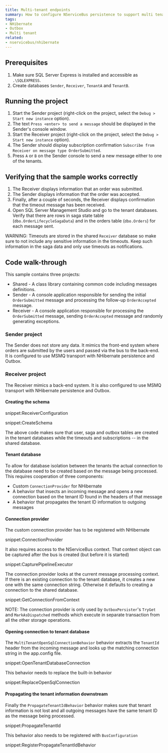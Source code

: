 ```yaml
---
title: Multi-tenant endpoints
summary: How to configure NServiceBus persistence to support multi tenant scenarios with database-per-tenant isolation
tags:
- NHibernate
- Outbox
- Multi tenant
related:
- nservicebus/nhibernate
---
```


## Prerequisites

 1. Make sure SQL Server Express is installed and accessible as `.\SQLEXPRESS`.
 1. Create databases `Sender`, `Receiver`, `TenantA` and `TenantB`.

## Running the project

 1. Start the Sender project (right-click on the project, select the `Debug > Start new instance` option).
 1. The text `Press <enter> to send a message` should be displayed in the Sender's console window.
 1. Start the Receiver project (right-click on the project, select the `Debug > Start new instance` option).
 1. The Sender should display subscription confirmation `Subscribe from Receiver on message type OrderSubmitted`. 
 1. Press `A` or `B` on the Sender console to send a new message either to one of the tenants.


## Verifying that the sample works correctly

 1. The Receiver displays information that an order was submitted.
 1. The Sender displays information that the order was accepted.
 1. Finally, after a couple of seconds, the Receiver displays confirmation that the timeout message has been received.
 1. Open SQL Server Management Studio and go to the tenant databases. Verify that there are rows in saga state table (`dbo.OrderLifecycleSagaData`) and in the orders table (`dbo.Orders`) for each message sent.

WARNING: Timeouts are stored in the shared `Receiver` database so make sure to not include any sensitive information in the timeouts. Keep such information in the saga data and only use timeouts as notifications.

## Code walk-through

This sample contains three projects:

 * Shared - A class library containing common code including messages definitions.
 * Sender - A console application responsible for sending the initial `OrderSubmitted` message and processing the follow-up `OrderAccepted` message.
 * Receiver - A console application responsible for processing the `OrderSubmitted` message, sending `OrderAccepted` message and randomly generating exceptions.


### Sender project

The Sender does not store any data. It mimics the front-end system where orders are submitted by the users and passed via the bus to the back-end. It is configured to use MSMQ transport with NHibernate persistence and Outbox.

### Receiver project

The Receiver mimics a back-end system. It is also configured to use MSMQ transport with NHibernate persistence and Outbox.

#### Creating the schema

snippet:ReceiverConfiguration

snippet:CreateSchema

The above code makes sure that user, saga and outbox tables are created in the tenant databases while the timeouts and subscriptions -- in the shared database.

#### Tenant database

To allow for database isolation between the tenants the actual connection to the database need to be created based on the message being processed. This requires cooperation of three components:
 * Custom `ConnectionProvider` for NHibernate
 * A behavior that insects an incoming message and opens a new connection based on the tenant ID found in the headers of that message
 * A behavior that propagates the tenant ID information to outgoing messages

#### Connection provider

The custom connection provider has to be registered with NHibernate

snippet:ConnectionProvider

It also requires access to the NServiceBus context. That context object can be captured after the bus is created (but before it is started)

snippet:CapturePipelineExecutor

The connection provider looks at the current message processing context. If there is an existing connection to the tenant database, it creates a new one with the same connection string. Otherwise it defaults to creating a connection to the shared database. 

snippet:GetConnectionFromContext

NOTE: The connection provider is only used by `OutboxPersister`'s `TryGet` and `MarkAsDispatched` methods which execute in separate transaction from all the other storage operations.

#### Opening connection to tenant database

The `MultiTenantOpenSqlConnectionBehavior` behavior extracts the `TenantId` header from the incoming message and looks up the matching connection string in the app.config file.

snippet:OpenTenantDatabaseConnection

This behavior needs to replace the built-in behavior

snippet:ReplaceOpenSqlConnection

#### Propagating the tenant information downstream

Finally the `PropagateTenantIdBehavior` behavior makes sure that tenant information is not lost and all outgoing messages have the same tenant ID as the message being processed.

snippet:PropagateTenantId

This behavior also needs to be registered with `BusConfiguration`

snippet:RegisterPropagateTenantIdBehavior
